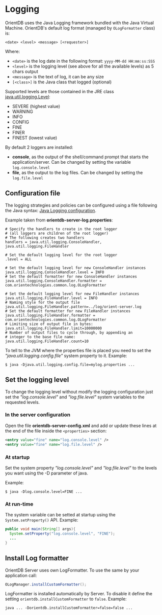 # Logging

OrientDB uses the Java Logging framework bundled with the Java Virtual Machine. OrientDB's default log format (managed by `OLogFormatter` class) is:
```
<date> <level> <message> [<requester>]
```

Where:
- `<date>` is the log date in the following format: `yyyy-MM-dd HH:mm:ss:SSS`
- `<level>` is the logging level (see above for all the available levels) as 5 chars output
- `<message>` is the text of log, it can be any size
- `[<class>]` is the Java class that logged (optional)

Supported levels are those contained in the JRE class [java.util.logging.Level](http://java.sun.com/j2se/1.5.0/docs/api/java/util/logging/Level.html):
- SEVERE (highest value)
- WARNING
- INFO
- CONFIG
- FINE
- FINER
- FINEST (lowest value)

By default 2 loggers are installed:
- **console**, as the output of the shell/command prompt that starts the application/server. Can be changed by setting the variable <code>log.console.level</code>
- **file**, as the output to the log files. Can be changed by setting the <code>log.file.level</code>

## Configuration file

The logging strategies and policies can be configured using a file following the Java syntax: [Java Logging configuration](http://www.javapractices.com/topic/TopicAction.do?Id=143).

Example taken from **orientdb-server-log.properties**:
```
# Specify the handlers to create in the root logger
# (all loggers are children of the root logger)
# The following creates two handlers
handlers = java.util.logging.ConsoleHandler, java.util.logging.FileHandler

# Set the default logging level for the root logger
.level = ALL

# Set the default logging level for new ConsoleHandler instances
java.util.logging.ConsoleHandler.level = INFO
# Set the default formatter for new ConsoleHandler instances
java.util.logging.ConsoleHandler.formatter = com.orientechnologies.common.log.OLogFormatter

# Set the default logging level for new FileHandler instances
java.util.logging.FileHandler.level = INFO
# Naming style for the output file
java.util.logging.FileHandler.pattern=../log/orient-server.log
# Set the default formatter for new FileHandler instances
java.util.logging.FileHandler.formatter = com.orientechnologies.common.log.OLogFormatter
# Limiting size of output file in bytes:
java.util.logging.FileHandler.limit=10000000
# Number of output files to cycle through, by appending an
# integer to the base file name:
java.util.logging.FileHandler.count=10
```

To tell to the JVM where the properties file is placed you need to set the *"java.util.logging.config.file"* system property to it. Example:

```
$ java -Djava.util.logging.config.file=mylog.properties ...
```

## Set the logging level

To change the logging level without modify the logging configuration just set the *"log.console.level"* and *"log.file.level"* system variables to the requested levels.

### In the server configuration

Open the file **orientdb-server-config.xml** and add or update these lines at the end of the file inside the <code>&lt;properties&gt;</code> section:
```xml
<entry value="fine" name="log.console.level" />
<entry value="fine" name="log.file.level" />
```

### At startup

Set the system property *"log.console.level"* and *"log.file.level"* to the levels you want using the -D parameter of java.

Example:
```
$ java -Dlog.console.level=FINE ...
```

### At run-time

The system variable can be setted at startup using the <code>System.setProperty()</code> API. Example:
```java
public void main(String[] args){
  System.setProperty("log.console.level", "FINE");
  ...
}
```


## Install Log formatter

OrientDB Server uses own LogFormatter. To use the same by your application call:
```java
OLogManager.installCustomFormatter();
```

LogFormatter is installed automatically by Server. To disable it define the setting `orientdb.installCustomFormatter` to `false`. Example:

    java ... -Dorientdb.installCustomFormatter=false=false ...

